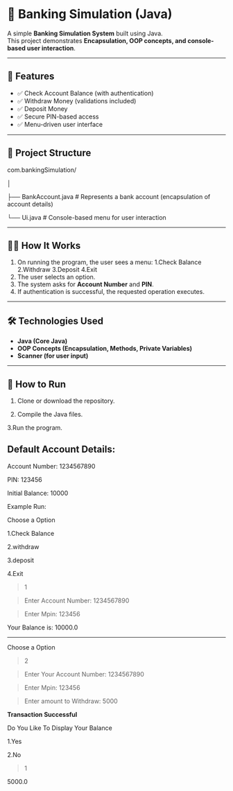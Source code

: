 # 🏦 Banking Simulation (Java)

A simple **Banking Simulation System** built using Java.  
This project demonstrates **Encapsulation, OOP concepts, and console-based user interaction**.

---

## 📌 Features
- ✅ Check Account Balance (with authentication)
- ✅ Withdraw Money (validations included)
- ✅ Deposit Money
- ✅ Secure PIN-based access
- ✅ Menu-driven user interface

---

## 📂 Project Structure
com.bankingSimulation/

│

├── BankAccount.java # Represents a bank account (encapsulation of account details)

└── Ui.java # Console-based menu for user interaction

---

## 🧑‍💻 How It Works
1. On running the program, the user sees a menu:
   1.Check Balance
   2.Withdraw
   3.Deposit
   4.Exit
2. The user selects an option.
3. The system asks for **Account Number** and **PIN**.
4. If authentication is successful, the requested operation executes.

---

## 🛠️ Technologies Used
- **Java (Core Java)**
- **OOP Concepts (Encapsulation, Methods, Private Variables)**
- **Scanner (for user input)**

---

## 🚀 How to Run

1. Clone or download the repository.

2. Compile the Java files.

3.Run the program.

Default Account Details:
---------------------------------

Account Number: 1234567890

PIN: 123456

Initial Balance: 10000

Example Run:

Choose a Option

1.Check Balance

2.withdraw

3.deposit

4.Exit

> 1

>Enter Account Number: 1234567890

>Enter Mpin: 123456

Your Balance is: 10000.0
 
-------------------------------------------

Choose a Option

> 2

>Enter Your Account Number: 1234567890

>Enter Mpin: 123456

>Enter amount to Withdraw: 5000

************Transaction Successful************

Do You Like To Display Your Balance

1.Yes

2.No
> 1

5000.0
